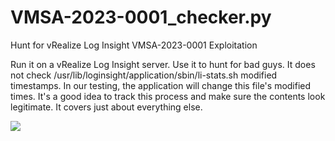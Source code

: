 # VMSA-2023-0001_checker.py
Hunt for vRealize Log Insight VMSA-2023-0001 Exploitation

Run it on a vRealize Log Insight server. Use it to hunt for bad guys. It does not check /usr/lib/loginsight/application/sbin/li-stats.sh modified timestamps. In our testing, the application will change this file's modified times. It's a good idea to track this process and make sure the contents look legitimate. It covers just about everything else.

![](https://assets.aceresponder.com/github/vrealize-checker.png)
